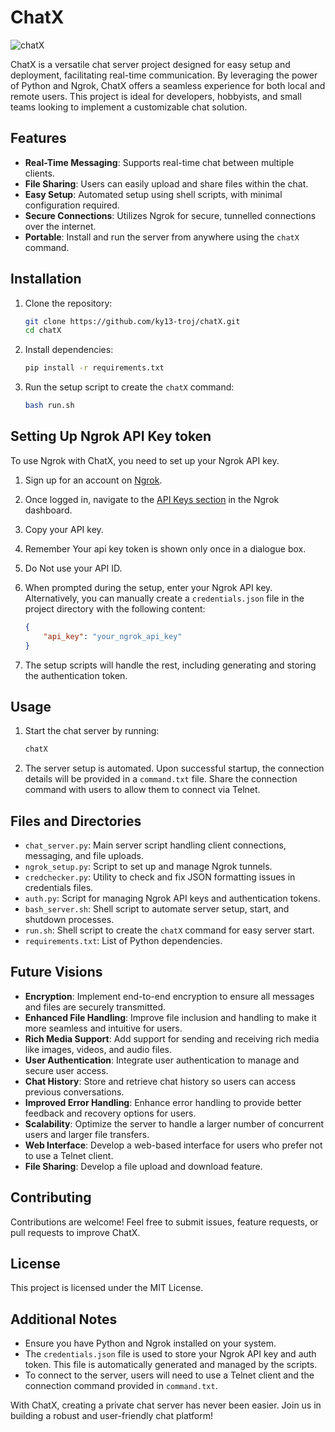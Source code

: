 # ChatX

![chatX](https://github.com/ky13-troj/chatX/assets/72155617/4510d749-b795-4d2a-881d-aa1a92cc5607)

ChatX is a versatile chat server project designed for easy setup and deployment, facilitating real-time communication. By leveraging the power of Python and Ngrok, ChatX offers a seamless experience for both local and remote users. This project is ideal for developers, hobbyists, and small teams looking to implement a customizable chat solution.

## Features

* **Real-Time Messaging**: Supports real-time chat between multiple clients.
* **File Sharing**: Users can easily upload and share files within the chat.
* **Easy Setup**: Automated setup using shell scripts, with minimal configuration required.
* **Secure Connections**: Utilizes Ngrok for secure, tunnelled connections over the internet.
* **Portable**: Install and run the server from anywhere using the `chatX` command.

## Installation


1. Clone the repository:

   ```sh
   git clone https://github.com/ky13-troj/chatX.git
   cd chatX
   ```
2. Install dependencies:

   ```sh
   pip install -r requirements.txt
   ```
3. Run the setup script to create the `chatX` command:

   ```sh
   bash run.sh
   ```

## Setting Up Ngrok API Key token

To use Ngrok with ChatX, you need to set up your Ngrok API key.


1. Sign up for an account on [Ngrok](https://ngrok.com/).
2. Once logged in, navigate to the [API Keys section](https://dashboard.ngrok.com/get-started/your-authtoken) in the Ngrok dashboard.
3. Copy your API key.
4. Remember Your api key token is shown only once in a dialogue box.
5. Do Not use your API ID.
6. When prompted during the setup, enter your Ngrok API key. Alternatively, you can manually create a `credentials.json` file in the project directory with the following content:

   ```json
   {
       "api_key": "your_ngrok_api_key"
   }
   ```
7. The setup scripts will handle the rest, including generating and storing the authentication token.

## Usage


1. Start the chat server by running:

   ```sh
   chatX
   ```
2. The server setup is automated. Upon successful startup, the connection details will be provided in a `command.txt` file. Share the connection command with users to allow them to connect via Telnet.

## Files and Directories

* `chat_server.py`: Main server script handling client connections, messaging, and file uploads.
* `ngrok_setup.py`: Script to set up and manage Ngrok tunnels.
* `credchecker.py`: Utility to check and fix JSON formatting issues in credentials files.
* `auth.py`: Script for managing Ngrok API keys and authentication tokens.
* `bash_server.sh`: Shell script to automate server setup, start, and shutdown processes.
* `run.sh`: Shell script to create the `chatX` command for easy server start.
* `requirements.txt`: List of Python dependencies.

## Future Visions

* **Encryption**: Implement end-to-end encryption to ensure all messages and files are securely transmitted.
* **Enhanced File Handling**: Improve file inclusion and handling to make it more seamless and intuitive for users.
* **Rich Media Support**: Add support for sending and receiving rich media like images, videos, and audio files.
* **User Authentication**: Integrate user authentication to manage and secure user access.
* **Chat History**: Store and retrieve chat history so users can access previous conversations.
* **Improved Error Handling**: Enhance error handling to provide better feedback and recovery options for users.
* **Scalability**: Optimize the server to handle a larger number of concurrent users and larger file transfers.
* **Web Interface**: Develop a web-based interface for users who prefer not to use a Telnet client.
* **File Sharing**: Develop a file upload and download feature.

## Contributing

Contributions are welcome! Feel free to submit issues, feature requests, or pull requests to improve ChatX.

## License

This project is licensed under the MIT License.

## Additional Notes

* Ensure you have Python and Ngrok installed on your system.
* The `credentials.json` file is used to store your Ngrok API key and auth token. This file is automatically generated and managed by the scripts.
* To connect to the server, users will need to use a Telnet client and the connection command provided in `command.txt`.

With ChatX, creating a private chat server has never been easier. Join us in building a robust and user-friendly chat platform!
